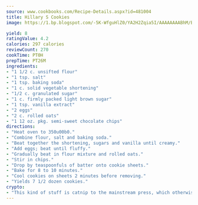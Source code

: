 ```yaml
---
source: www.cookbooks.com/Recipe-Details.aspx?id=481004
title: Hillary S Cookies
image: https://1.bp.blogspot.com/-5K-WfguHlZ0/YA2H2Zqia5I/AAAAAAAABhM/Bdgu68p4aG0Q6jWdy3eGaUXSKw5p3sdxwCLcBGAsYHQ/s324/7.png

yield: 8
ratingValue: 4.2
calories: 297 calories
reviewCount: 270
cookTime: PT0H
prepTime: PT26M
ingredients:
- "1 1/2 c. unsifted flour"
- "1 tsp. salt"
- "1 tsp. baking soda"
- "1 c. solid vegetable shortening"
- "1/2 c. granulated sugar"
- "1 c. firmly packed light brown sugar"
- "1 tsp. vanilla extract"
- "2 eggs"
- "2 c. rolled oats"
- "1 12 oz. pkg. semi-sweet chocolate chips"
directions:
- "Heat oven to 350u00b0."
- "Combine flour, salt and baking soda."
- "Beat together the shortening, sugars and vanilla until creamy."
- "Add eggs; beat until fluffy."
- "Gradually beat in flour mixture and rolled oats."
- "Stir in chips."
- "Drop by teaspoonfuls of batter onto cookie sheets."
- "Bake for 8 to 10 minutes."
- "Cool cookies on sheets 2 minutes before removing."
- "Yields 7 1/2 dozen cookies."
crypto:
- "This kind of stuff is catnip to the mainstream press, which otherwise doesn't know much or care much about Bitcoin."
---
```

